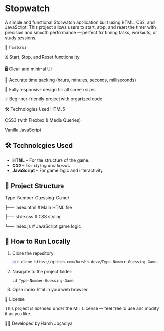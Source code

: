 # Stopwatch
A simple and functional Stopwatch application built using HTML, CSS, and JavaScript. This project allows users to start, stop, and reset the timer with precision and smooth performance — perfect for timing tasks, workouts, or study sessions.

🚀 Features

⏳ Start, Stop, and Reset functionality

🖥️ Clean and minimal UI

🎯 Accurate time tracking (hours, minutes, seconds, milliseconds)

📱 Fully responsive design for all screen sizes

💡 Beginner-friendly project with organized code

🛠️ Technologies Used
HTML5

CSS3 (with Flexbox & Media Queries)

Vanilla JavaScript

## 🛠️ Technologies Used
- **HTML** – For the structure of the game.
- **CSS** – For styling and layout.
- **JavaScript** – For game logic and interactivity.

## 📂 Project Structure

Type-Number-Guessing-Game/

├── index.html # Main HTML file

├── style.css # CSS styling

└── index.js # JavaScript game logic

## 🚀 How to Run Locally
1. Clone the repository:
   ```bash
   git clone https://github.com/harshh-devv/Type-Number-Guessing-Game.git
   

2.  Navigate to the project folder:
   
     ```
     cd Type-Number-Guessing-Game

3. Open index.html in your web browser.



📄 License

This project is licensed under the MIT License — feel free to use and modify it as you like.

👨‍💻 Developed by Harsh Jogadiya





